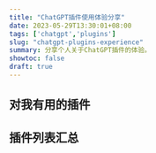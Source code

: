 ```yaml
---
title: "ChatGPT插件使用体验分享"
date: 2023-05-29T13:30:01+08:00
tags: ['chatgpt','plugins']
slug: "chatgpt-plugins-experience"
summary: 分享个人关于ChatGPT插件的体验。
showtoc: false
draft: true
---
```


## 对我有用的插件

## 插件列表汇总